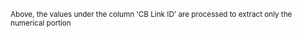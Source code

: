 <sub>Above, the values under the column 'CB Link ID' are processed to extract only the numerical portion</sub>